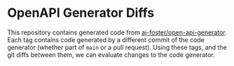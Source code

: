 # OpenAPI Generator Diffs

This repository contains generated code from [aj-foster/open-api-generator](https://github.com/aj-foster/open-api-generator).
Each tag contains code generated by a different commit of the code generator (whether part of `main` or a pull request).
Using these tags, and the git diffs between them, we can evaluate changes to the code generator.
